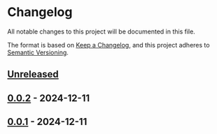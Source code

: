 # Changelog

All notable changes to this project will be documented in this file.

The format is based on [Keep a Changelog](https://keepachangelog.com/en/1.0.0/),
and this project adheres to [Semantic Versioning](https://semver.org/spec/v2.0.0.html).



## [Unreleased]

## [0.0.2] - 2024-12-11

## [0.0.1] - 2024-12-11



[Unreleased]: https://github.com/giantswarm/fulfillment/compare/v0.0.2...HEAD
[0.0.2]: https://github.com/giantswarm/fulfillment/compare/v0.0.1...v0.0.2
[0.0.1]: https://github.com/giantswarm/fulfillment/releases/tag/v0.0.1
